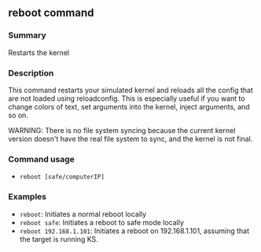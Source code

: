 ## reboot command

### Summary

Restarts the kernel

### Description

This command restarts your simulated kernel and reloads all the config that are not loaded using reloadconfig. This is especially useful if you want to change colors of text, set arguments into the kernel, inject arguments, and so on.

WARNING: There is no file system syncing because the current kernel version doesn't have the real file system to sync, and the kernel is not final.

### Command usage

* `reboot [safe/computerIP]`

### Examples

* `reboot`: Initiates a normal reboot locally
* `reboot safe`: Initiates a reboot to safe mode locally
* `reboot 192.168.1.101`: Initiates a reboot on 192.168.1.101, assuming that the target is running KS.